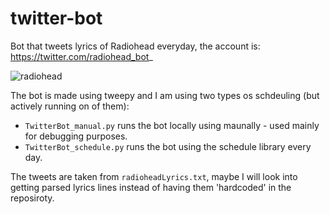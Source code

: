 # twitter-bot
Bot that tweets lyrics of Radiohead everyday, the account is: https://twitter.com/radiohead_bot_

![radiohead](https://i.ibb.co/k8sJ3Fd/Screen-Shot-2021-02-21-at-8-57-31-PM.png)

The bot is made using tweepy and I am using two types os schdeuling (but actively running on of them):
- `TwitterBot_manual.py` runs the bot locally using maunally -  used mainly for debugging purposes.
- `TwitterBot_schedule.py` runs the bot using the schedule library every day.

The tweets are taken from `radioheadLyrics.txt`, maybe I will look into getting parsed lyrics lines instead of having them 'hardcoded' in the reposiroty.
